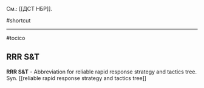 См.: [[ДСТ НБР]].

#shortcut




<hr/>

#tocico

## RRR S&T

<b>RRR S&T</b> - Abbreviation for reliable rapid response strategy and tactics tree.
Syn. [[reliable rapid response strategy and tactics tree]]



